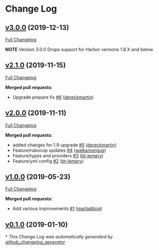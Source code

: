 # Change Log

## [v3.0.0](https://github.com/walkamongus/puppet-harbor/tree/v3.0.0) (2019-12-13)
[Full Changelog](https://github.com/walkamongus/puppet-harbor/compare/v2.1.0...v3.0.0)

**NOTE** Version 3.0.0 Drops support for Harbor versions 1.8.X and below.

## [v2.1.0](https://github.com/walkamongus/puppet-harbor/tree/v2.1.0) (2019-11-15)
[Full Changelog](https://github.com/walkamongus/puppet-harbor/compare/v2.0.0...v2.1.0)

**Merged pull requests:**

- Upgrade prepare fix [\#6](https://github.com/walkamongus/puppet-harbor/pull/6) ([dereckmartin](https://github.com/dereckmartin))

## [v2.0.0](https://github.com/walkamongus/puppet-harbor/tree/v2.0.0) (2019-11-11)
[Full Changelog](https://github.com/walkamongus/puppet-harbor/compare/v1.0.0...v2.0.0)

**Merged pull requests:**

- added changes for 1.9 upgrade [\#5](https://github.com/walkamongus/puppet-harbor/pull/5) ([dereckmartin](https://github.com/dereckmartin))
- Feature/rubocop updates [\#4](https://github.com/walkamongus/puppet-harbor/pull/4) ([walkamongus](https://github.com/walkamongus))
- Feature/types and providers [\#3](https://github.com/walkamongus/puppet-harbor/pull/3) ([bt-lemery](https://github.com/bt-lemery))
- Feature/yml config [\#2](https://github.com/walkamongus/puppet-harbor/pull/2) ([bt-lemery](https://github.com/bt-lemery))

## [v1.0.0](https://github.com/walkamongus/puppet-harbor/tree/v1.0.0) (2019-05-23)
[Full Changelog](https://github.com/walkamongus/puppet-harbor/compare/v0.1.0...v1.0.0)

**Merged pull requests:**

- Add various improvements [\#1](https://github.com/walkamongus/puppet-harbor/pull/1) ([martialblog](https://github.com/martialblog))

## [v0.1.0](https://github.com/walkamongus/puppet-harbor/tree/v0.1.0) (2019-01-10)


\* *This Change Log was automatically generated by [github_changelog_generator](https://github.com/skywinder/Github-Changelog-Generator)*
